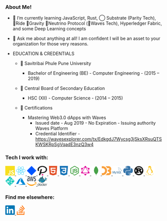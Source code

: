 ### About Me!

- 🌱 I’m currently learning JavaScript, Rust, ◯ Substrate (Parity Tech), 🔷Ride 🔷Gravity 🔷Neutrino Protocol (🔷Waves Tech), Hyperledger Fabric, and some Deep Learning concepts</br>
- 💬 Ask me about anything at all! I am confident I will be an asset to your organization for those very reasons.</br>

- EDUCATION & CREDENTIALS</br>
   - 📆 Savitribai Phule Pune University</br>
     - Bachelor of Engineering (BE) - Computer Engineering - (2015 – 2019)</br>
      
   - 📆 Central Board of Secondary Education</br>
     - HSC (XII) - Computer Science - (2014 – 2015)</br>

   - 📆 Certifications</br>
     - Mastering Web3.0 dApps with Waves</br>
       - Issued date - Aug 2019 - No Expiration - Issuing authority Waves Platform</br>
       - Credential Identifier - https://wavesexplorer.com/tx/EdkgdJ7Wycsg3jSksXRsuQTSKWSKRpSgVqadE3nzQ3w4

### Tech I work with:

<a href="https://developer.mozilla.org/en-US/docs/Web/JavaScript">
  <img width="30px" height="30px" src="/icons/javascript.svg" />
</a>
<a href="https://reactjs.org/docs/getting-started.html">
  <img width="30px" height="30px" src="/icons/react.svg" />
</a>
<a href="https://waves.tech/waves-protocol">
  <img width="30px" height="30px" src="/icons/waves-5.svg" />
</a>
<a href="https://polkadot.network/">
  <img width="30px" height="30px" src="/icons/polkadot-new-dot-logo.svg" />
</a>
<a href="https://developer.mozilla.org/en-US/docs/Web/HTML">
  <img width="30px" height="30px" src="/icons/html5.svg" />
</a>
<a href="https://developer.mozilla.org/en-US/docs/Web/CSS">
  <img width="30px" height="30px" src="/icons/css3.svg" />
</a>
<a href="https://nodejs.org/en/docs/">
  <img width="30px" height="30px" src="/icons/nodejs.svg" />
</a>
<a href="https://graphql.org/">
  <img width="30px" height="30px" src="/icons/graphql.svg" />
</a>
<a href="https://www.mongodb.com/2">
  <img width="30px" height="30px" src="/icons/mongodb.svg" />
</a>
<a href="https://d3js.org/">
  <img width="30px" height="30px" src="/icons/d3js.svg" />
</a>
<a href="https://dev.mysql.com/doc/">
  <img width="30px" height="30px" src="/icons/mysql.svg" />
</a>
<a href="https://docs.python.org/3/">
  <img width="30px" height="30px" src="/icons/python.svg" />
</a>
<a href="https://www.rust-lang.org/">
  <img width="30px" height="30px" src="/icons/rust-lang-icon.svg" />
</a>
<a href="https://www.linux.org/">	
  <img width="30px" height="30px" src="/icons/linux.svg" />
</a>
<a href="https://www.netlify.com/">
  <img width="30px" height="30px" src="/icons/netlify.svg" />
</a>
<a href="https://docs.microsoft.com/en-us/azure/?product=featured">
  <img width="30px" height="30px" src="/icons/microsoftazure.svg" />
</a>
<a href="https://aws.amazon.com/">
  <img width="30px" height="30px" src="/icons/amazon-web-services-2.svg" />
</a>
<a href="https://www.docker.com/">
  <img width="30px" height="30px" src="/icons/docker-official.svg" />
</a>

### Find me elsewhere:

<a href="https://www.linkedin.com/in/s5k0651/">
  <img width="30px" height="30px" src="/icons/linkedin.svg" />
</a>
<a href="https://stackoverflow.com/users/7142086/suraj-kumar">
  <img width="30px" height="30px" src="/icons/stackoverflow.svg" />
</a>
